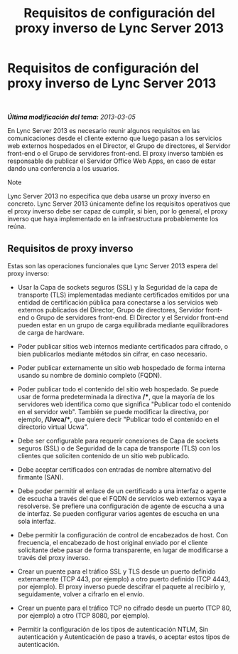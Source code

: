 ﻿---
title: Requisitos de configuración del proxy inverso de Lync Server 2013
TOCTitle: Requisitos de configuración del proxy inverso de Lync Server 2013
ms:assetid: c37d688a-28e4-4822-80cc-6add59c71052
ms:mtpsurl: https://technet.microsoft.com/es-es/library/JJ945651(v=OCS.15)
ms:contentKeyID: 52061736
ms.date: 01/07/2017
mtps_version: v=OCS.15
ms.translationtype: HT
---

# Requisitos de configuración del proxy inverso de Lync Server 2013

 

_**Última modificación del tema:** 2013-03-05_

En Lync Server 2013 es necesario reunir algunos requisitos en las comunicaciones desde el cliente externo que luego pasan a los servicios web externos hospedados en el Director, el Grupo de directores, el Servidor front-end o el Grupo de servidores front-end. El proxy inverso también es responsable de publicar el Servidor Office Web Apps, en caso de estar dando una conferencia a los usuarios.


> [!NOTE]
> Lync Server 2013 no especifica que deba usarse un proxy inverso en concreto. Lync Server 2013 únicamente define los requisitos operativos que el proxy inverso debe ser capaz de cumplir, si bien, por lo general, el proxy inverso que haya implementado en la infraestructura probablemente los reúna.



## Requisitos de proxy inverso

Estas son las operaciones funcionales que Lync Server 2013 espera del proxy inverso:

  - Usar la Capa de sockets seguros (SSL) y la Seguridad de la capa de transporte (TLS) implementadas mediante certificados emitidos por una entidad de certificación pública para conectarse a los servicios web externos publicados del Director, Grupo de directores, Servidor front-end o Grupo de servidores front-end. El Director y el Servidor front-end pueden estar en un grupo de carga equilibrada mediante equilibradores de carga de hardware.

  - Poder publicar sitios web internos mediante certificados para cifrado, o bien publicarlos mediante métodos sin cifrar, en caso necesario.

  - Poder publicar externamente un sitio web hospedado de forma interna usando su nombre de dominio completo (FQDN).

  - Poder publicar todo el contenido del sitio web hospedado. Se puede usar de forma predeterminada la directiva **/\***, que la mayoría de los servidores web identifica como que significa "Publicar todo el contenido en el servidor web". También se puede modificar la directiva, por ejemplo, **/Uwca/\***, que quiere decir "Publicar todo el contenido en el directorio virtual Ucwa".

  - Debe ser configurable para requerir conexiones de Capa de sockets seguros (SSL) o de Seguridad de la capa de transporte (TLS) con los clientes que soliciten contenido de un sitio web publicado.

  - Debe aceptar certificados con entradas de nombre alternativo del firmante (SAN).

  - Debe poder permitir el enlace de un certificado a una interfaz o agente de escucha a través del que el FQDN de servicios web externos vaya a resolverse. Se prefiere una configuración de agente de escucha a una de interfaz. Se pueden configurar varios agentes de escucha en una sola interfaz.

  - Debe permitir la configuración de control de encabezados de host. Con frecuencia, el encabezado de host original enviado por el cliente solicitante debe pasar de forma transparente, en lugar de modificarse a través del proxy inverso.

  - Crear un puente para el tráfico SSL y TLS desde un puerto definido externamente (TCP 443, por ejemplo) a otro puerto definido (TCP 4443, por ejemplo). El proxy inverso puede descifrar el paquete al recibirlo y, seguidamente, volver a cifrarlo en el envío.

  - Crear un puente para el tráfico TCP no cifrado desde un puerto (TCP 80, por ejemplo) a otro (TCP 8080, por ejemplo).

  - Permitir la configuración de los tipos de autenticación NTLM, Sin autenticación y Autenticación de paso a través, o aceptar estos tipos de autenticación.

